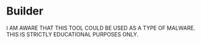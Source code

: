 # Builder
I AM AWARE THAT THIS TOOL COULD BE USED AS A TYPE OF MALWARE. THIS IS STRICTLY EDUCATIONAL PURPOSES ONLY.
